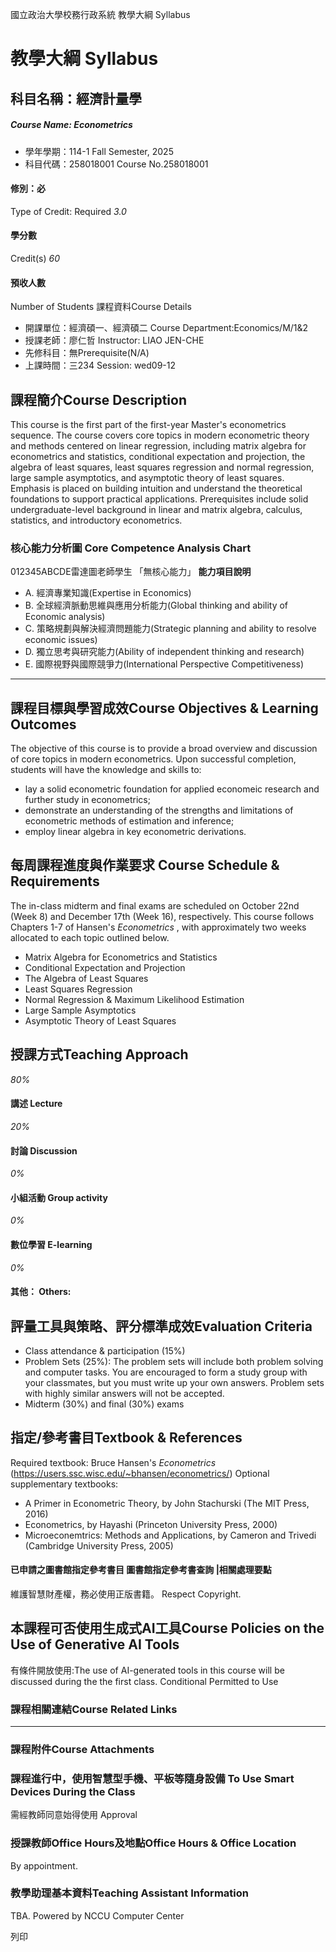 國立政治大學校務行政系統 教學大綱 Syllabus
# 教學大綱 Syllabus
##  科目名稱：經濟計量學
#####  Course Name: Econometrics
  * 學年學期：114-1 Fall Semester, 2025 
  * 科目代碼：258018001 Course No.258018001


#### 修別：必
Type of Credit: Required 
_3.0_
#### 學分數
Credit(s)
_60_
#### 預收人數
Number of Students
課程資料Course Details
  * 開課單位：經濟碩一、經濟碩二 Course Department:Economics/M/1&2 
  * 授課老師：廖仁哲 Instructor: LIAO JEN-CHE 
  * 先修科目：無Prerequisite(N/A)
  * 上課時間：三234 Session: wed09-12


##  課程簡介Course Description
This course is the first part of the first-year Master's econometrics sequence. The course covers core topics in modern econometric theory and methods centered on linear regression, including matrix algebra for econometrics and statistics, conditional expectation and projection, the algebra of least squares, least squares regression and normal regression, large sample asymptotics, and asymptotic theory of least squares. Emphasis is placed on building intuition and understand the theoretical foundations to support practical applications. 
Prerequisites include solid undergraduate-level background in linear and matrix algebra, calculus, statistics, and introductory econometrics.
###  核心能力分析圖 Core Competence Analysis Chart
012345ABCDE雷達圖老師學生
「無核心能力」 
**能力項目說明**
  * A. 經濟專業知識(Expertise in Economics)
  * B. 全球經濟脈動思維與應用分析能力(Global thinking and ability of Economic analysis)
  * C. 策略規劃與解決經濟問題能力(Strategic planning and ability to resolve economic issues)
  * D. 獨立思考與研究能力(Ability of independent thinking and research)
  * E. 國際視野與國際競爭力(International Perspective Competitiveness)


* * *
##  課程目標與學習成效Course Objectives & Learning Outcomes 
The objective of this course is to provide a broad overview and discussion of core topics in modern econometrics.
Upon successful completion, students will have the knowledge and skills to:
  * lay a solid econometric foundation for applied economeic research and further study in econometrics;
  * demonstrate an understanding of the strengths and limitations of econometric methods of estimation and inference;
  * employ linear algebra in key econometric derivations.


##  每周課程進度與作業要求 Course Schedule & Requirements
The in-class midterm and final exams are scheduled on October 22nd (Week 8) and December 17th (Week 16), respectively.
This course follows Chapters 1-7 of Hansen's _Econometrics_ , with approximately two weeks allocated to each topic outlined below.
  * Matrix Algebra for Econometrics and Statistics
  * Conditional Expectation and Projection
  * The Algebra of Least Squares
  * Least Squares Regression
  * Normal Regression & Maximum Likelihood Estimation
  * Large Sample Asymptotics
  * Asymptotic Theory of Least Squares


##  授課方式Teaching Approach
_80%_
####  講述 Lecture
_20%_
####  討論 Discussion
_0%_
####  小組活動 Group activity
_0%_
####  數位學習 E-learning
_0%_
####  其他： Others:
##  評量工具與策略、評分標準成效Evaluation Criteria
  * Class attendance & participation (15%)
  * Problem Sets (25%): The problem sets will include both problem solving and computer tasks. You are encouraged to form a study group with your classmates, but you must write up your own answers. Problem sets with highly similar answers will not be accepted. 
  * Midterm (30%) and final (30%) exams


##  指定/參考書目Textbook & References
Required textbook: Bruce Hansen's _Econometrics_ (https://users.ssc.wisc.edu/~bhansen/econometrics/)
Optional supplementary textbooks:
  * A Primer in Econometric Theory, by John Stachurski (The MIT Press, 2016)
  * Econometrics, by Hayashi (Princeton University Press, 2000)
  * Microeconemtrics: Methods and Applications, by Cameron and Trivedi (Cambridge University Press, 2005)


####  已申請之圖書館指定參考書目  圖書館指定參考書查詢 |相關處理要點
維護智慧財產權，務必使用正版書籍。 Respect Copyright.
##  本課程可否使用生成式AI工具Course Policies on the Use of Generative AI Tools
有條件開放使用:The use of AI-generated tools in this course will be discussed during the the first class. Conditional Permitted to Use 
###  課程相關連結Course Related Links
* * *
###  課程附件Course Attachments
###  課程進行中，使用智慧型手機、平板等隨身設備 To Use Smart Devices During the Class
需經教師同意始得使用  Approval
###  授課教師Office Hours及地點Office Hours & Office Location
By appointment.
###  教學助理基本資料Teaching Assistant Information
TBA.
Powered by NCCU Computer Center
  
列印
